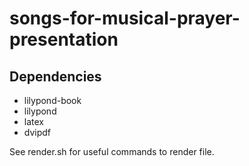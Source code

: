 # songs-for-musical-prayer-presentation

## Dependencies
* lilypond-book
* lilypond
* latex
* dvipdf

See render.sh for useful commands to render file.
